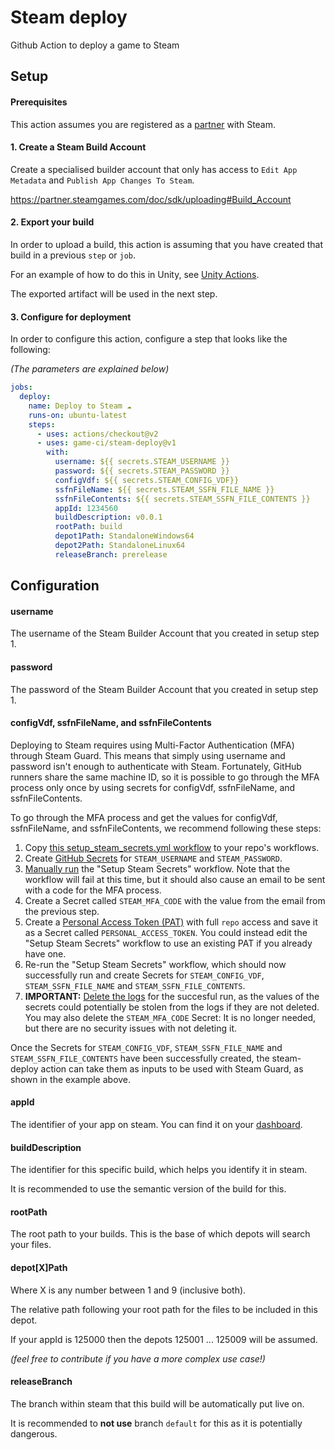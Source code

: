 # Steam deploy
Github Action to deploy a game to Steam

## Setup

#### Prerequisites

This action assumes you are registered as a [partner](https://partner.steamgames.com/) with Steam.

#### 1. Create a Steam Build Account

Create a specialised builder account that only has access to `Edit App Metadata` and `Publish App Changes To Steam`.

https://partner.steamgames.com/doc/sdk/uploading#Build_Account

#### 2. Export your build

In order to upload a build, this action is assuming that you have created that build in a previous `step` or `job`.

For an example of how to do this in Unity, see [Unity Actions](https://github.com/game-ci/unity-actions).

The exported artifact will be used in the next step.

#### 3. Configure for deployment

In order to configure this action, configure a step that looks like the following:

_(The parameters are explained below)_

```yaml
jobs:
  deploy:
    name: Deploy to Steam ☁
    runs-on: ubuntu-latest
    steps:
      - uses: actions/checkout@v2
      - uses: game-ci/steam-deploy@v1
        with:
          username: ${{ secrets.STEAM_USERNAME }}
          password: ${{ secrets.STEAM_PASSWORD }}
          configVdf: ${{ secrets.STEAM_CONFIG_VDF}}
          ssfnFileName: ${{ secrets.STEAM_SSFN_FILE_NAME }}
          ssfnFileContents: ${{ secrets.STEAM_SSFN_FILE_CONTENTS }}
          appId: 1234560
          buildDescription: v0.0.1
          rootPath: build
          depot1Path: StandaloneWindows64
          depot2Path: StandaloneLinux64
          releaseBranch: prerelease
```

## Configuration

#### username

The username of the Steam Builder Account that you created in setup step 1.

#### password

The password of the Steam Builder Account that you created in setup step 1.

#### configVdf, ssfnFileName, and ssfnFileContents

Deploying to Steam requires using Multi-Factor Authentication (MFA) through Steam Guard. 
This means that simply using username and password isn't enough to authenticate with Steam. 
Fortunately, GitHub runners share the same machine ID, so it is possible to go through the MFA process only once by using secrets for configVdf, ssfnFileName, and ssfnFileContents.

To go through the MFA process and get the values for configVdf, ssfnFileName, and ssfnFileContents, we recommend following these steps:
1. Copy [this setup_steam_secrets.yml workflow](.github/workflows/setup_steam_secrets.yml) to your repo's workflows.
1. Create [GitHub Secrets](https://docs.github.com/en/actions/security-guides/encrypted-secrets) for `STEAM_USERNAME` and `STEAM_PASSWORD`.
1. [Manually run](https://docs.github.com/en/actions/managing-workflow-runs/manually-running-a-workflow) the "Setup Steam Secrets" workflow. 
Note that the workflow will fail at this time, but it should also cause an email to be sent with a code for the MFA process.
1. Create a Secret called `STEAM_MFA_CODE` with the value from the email from the previous step. 
1. Create a [Personal Access Token (PAT)](https://docs.github.com/en/authentication/keeping-your-account-and-data-secure/creating-a-personal-access-token) with full `repo` access and save it as a Secret called `PERSONAL_ACCESS_TOKEN`. 
You could instead edit the "Setup Steam Secrets" workflow to use an existing PAT if you already have one.
1. Re-run the "Setup Steam Secrets" workflow, which should now successfully run and create Secrets for `STEAM_CONFIG_VDF`, `STEAM_SSFN_FILE_NAME` and `STEAM_SSFN_FILE_CONTENTS`.
1. **IMPORTANT:** [Delete the logs](https://github.blog/changelog/2020-04-21-github-actions-logs-can-now-be-deleted/) for the succesful run, as the values of the secrets could potentially be stolen from the logs if they are not deleted. 
You may also delete the `STEAM_MFA_CODE` Secret: It is no longer needed, but there are no security issues with not deleting it.

Once the Secrets for `STEAM_CONFIG_VDF`, `STEAM_SSFN_FILE_NAME` and `STEAM_SSFN_FILE_CONTENTS` have been successfully created, the steam-deploy action can take them as inputs to be used with Steam Guard, as shown in the example above.

#### appId

The identifier of your app on steam. You can find it on your [dashboard](https://partner.steamgames.com/dashboard).

#### buildDescription

The identifier for this specific build, which helps you identify it in steam. 

It is recommended to use the semantic version of the build for this.

#### rootPath

The root path to your builds. This is the base of which depots will search your files.

#### depot[X]Path

Where X is any number between 1 and 9 (inclusive both).

The relative path following your root path for the files to be included in this depot.

If your appId is 125000 then the depots 125001 ... 125009 will be assumed.

_(feel free to contribute if you have a more complex use case!)_

#### releaseBranch

The branch within steam that this build will be automatically put live on.

It is recommended to **not use** branch `default` for this as it is potentially dangerous.
